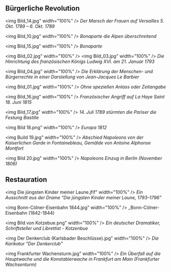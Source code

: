 ## Bürgerliche Revolution

<img Bild_14.jpg" width="100%" />
_Der Marsch der Frauen auf Versailles 5. Okt. 1789 – 6. Okt. 1789_


<img Bild_10.jpg" width="100%" />
_Bonaparte die Alpen überschreitend_


<img Bild_15.jpg" width="100%" />
_Bonaparte_


<img Bild_02.jpg" width="100%" />
<img Bild_03.jpg" width="100%" />
_Die Hinrichtung des französischen Königs Ludwig XVI. am 21. Januar 1793_


<img Bild_04.jpg" width="100%" />
_Die Erklärung der Menschen- und Bürgerrechte in einer Darstellung von Jean-Jacques Le Barbier_


<img Bild_01.jpg" width="100%" />
_Ohne speziellen Anlass oder Zeitangabe_


<img Bild_16.jpg" width="100%" />
_Französischer Angriff auf La Haye Saint 18. Juni 1815_


<img Bild_17.jpg" width="100%" />
_14. Juli 1789 stürmten die Pariser die Festung Bastille_


<img Bild 18.png" width="100%" />
_Europa 1812_


<img Build 19.jpg" width="100%" />
_Abschied Napoleons von der Kaiserlichen Garde in Fontainebleau, Gemälde von Antoine Alphonse Montfort_


<img Bild 20.jpg" width="100%" />
_Napoleons Einzug in Berlin (November 1806)_





## Restauration

<img Die jüngsten Kinder meiner Laune.jfif" width="100%" />
_Ein Ausschnitt aus der Drame "Die jüngsten Kinder meiner Laune, 1793–1796"_


<img Bonn-Cölner-Eisenbahn 1844.jpg" width="100%" />
_Bonn-Cölner-Eisenbahn (1842-1844)


<img Bild von Kotzebue.png" width="100%" />
_Ein deutscher Dramatiker, Schriftsteller und Librettist - Kotzenbue_


<img Der Denkerclub (Karlsbader Beschlüsse).jpg" width="100%" />
_Die Karikatur "Der Denkerclub"_


<img Frankfurter Wachensturm.jpg" width="100%" />
_Ein Überfall auf die Hauptwache und die Konstablerwache in Frankfurt am Main (Frankfurter Wachsenturm)_
